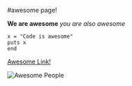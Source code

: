 #awesome page!

**We are awesome**
*you are also awesome*


```
x = "Code is awesome"
puts x
end
```

[Awesome Link!](www.devbootcamp.com)

![Awesome People](https://github.com/marcelgalang/phase-0-gps-1/blob/master/awesome-people.png?raw=true)